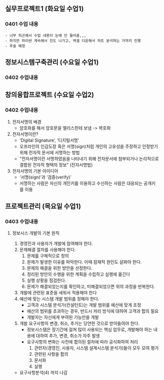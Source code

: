 ## 실무프로젝트1 (화요일 수업1) 
### 0401 수업 내용
    - 너무 피곤해서 수업 내용이 눈에 안 들어옴,,,
    - 하지만 파이썬 계속해서 진도 나가고, 액셀 다운해서 차트 분석하는 거까지 진행
    - 후술 예정
## 정보시스템구축관리 (수요일 수업1)
### 0402 수업내용

## 창의융합프로젝트 (수요일 수업2)
### 0402 수업내용
1. 전자서명의 배경
    - 암호화를 해서 암호문을 엘리스한테 보냄 -> 복호화
2. 전자서명이란?
    - ‘Digital Signature’, ‘디지털서명’
    - 오프라인의 인감도장 혹은 서명(sign)처럼 개인의 고유성을 주장하고 인정받기 위해 전자적 문서에 서명하는 방법
    - “전자서명이란 서명하였음을 나타내기 위해 전자문서에 첨부되거나 논리적으로 결합된 전자적 형택의 정보” (전자서명법)
3. 전자서명의 기본 아이디어
    - ‘서명(sign)’과 ‘검증(verify)’
    - 서명하는 사람은 자신의 개인키를 이용하고 수신하는 사람은 대응되는 공개키를 이용

## 프로젝트관리 (목요일 수업1)
### 0403 수업내용
1. 정보시스 개발의 기본 원칙
    1. 경영진과 사용자가 개발에 참여해야 한다.
    2. 문제해결 절차를 사용해야 한다.
        1. 문제를 구체적으로 정의
        2. 문제가 발생한 이유를 파악한다. 이때 잠재적 원인도 살펴야 한다.
        3. 문제의 해결을 위한 방안을 선정한다.
        4. 정리된 방안의 수행을 위한 계획을 수립하고 실행에 옮긴다
        5. 실행 상황을 점검한다.
        6. 문제가 해결되었는지를 확인하고, 미해결되었으면 위의 과정을 반복한다.
    4. 개발에 관련된 표준을 세워서 적용해야 한다
    5. 예산에 맞는 시스템 개발 범위를 정해야 한다.
        - 고객과 시스템 분석가(컨설턴트)는 개발 범위를 예산에 맞게 조정
        - 예산의 범위를 초과하는 경우, 반드시 처리 방식에 대하여 고객과 합의 필요
        - 개발자는 자신에게 부여된 기능만을 개발
    6. 개발 요구사항의 변경, 취소, 추가는 당연한 것으로 받아들여야 한다.
        - 정보시스템은 장기간에 걸쳐 많이 사용되는 핵심 업무로, 개발해야 하는 내용에 대하여
        추가, 변경, 취소가 자주 발생
        - 요구사항의 변화는 사전에 합의된 절차에 따라 공식화하여 처리
            1. 관련자(경영진, 사용자, 시스템 설계시스템 분석가)들이 모두 모여 평가
            2. 관련된 사항을 합의
            3. 문서화
            4. 실행

    - 요구사항분석(4) 까지 나감
